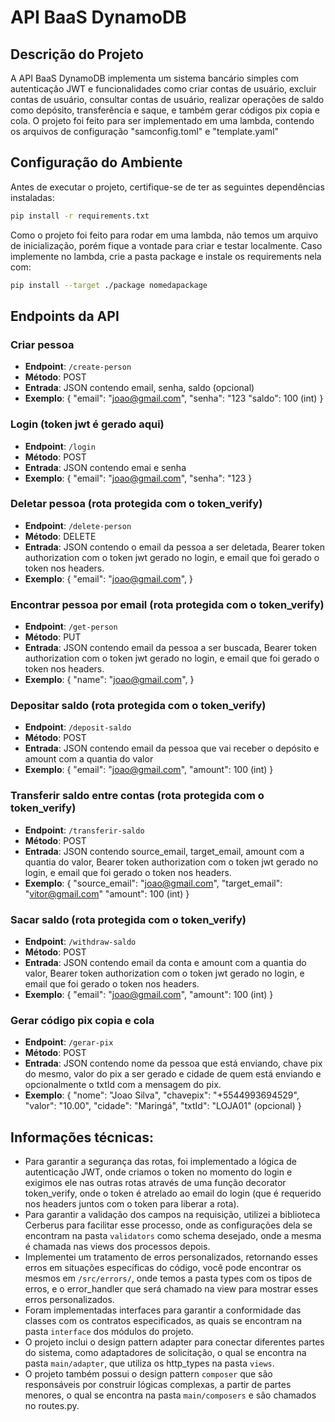 # API BaaS DynamoDB

## Descrição do Projeto

A API BaaS DynamoDB implementa um sistema bancário simples com autenticação JWT e funcionalidades como criar contas de usuário, excluir contas de usuário, consultar contas de usuário, realizar operações de saldo como depósito, transferência e saque, e também gerar códigos pix copia e cola. O projeto foi feito para ser implementado em uma lambda, contendo os arquivos de configuração "samconfig.toml" e "template.yaml"


## Configuração do Ambiente

Antes de executar o projeto, certifique-se de ter as seguintes dependências instaladas:

```bash
pip install -r requirements.txt
```

Como o projeto foi feito para rodar em uma lambda, não temos um arquivo de inicialização, porém fique a vontade para criar e testar localmente.
Caso implemente no lambda, crie a pasta package e instale os requirements nela com:
```bash
pip install --target ./package nomedapackage
```

## Endpoints da API
### Criar pessoa

- **Endpoint**: `/create-person`
- **Método**: POST
- **Entrada**: JSON contendo email, senha, saldo (opcional)
- **Exemplo**: {
    "email": "joao@gmail.com",
    "senha": "123
    "saldo": 100 (int)
}

### Login (token jwt é gerado aqui)
- **Endpoint**: `/login`
- **Método**: POST
- **Entrada**: JSON contendo emai e senha
- **Exemplo**: {
    "email": "joao@gmail.com",
    "senha": "123
}

### Deletar pessoa (rota protegida com o token_verify)

- **Endpoint**: `/delete-person`
- **Método**: DELETE
- **Entrada**: JSON contendo o email da pessoa a ser deletada, Bearer token authorization com o token jwt gerado no login, e email que foi gerado o token nos headers.
- **Exemplo**: {
    "email": "joao@gmail.com",
}

### Encontrar pessoa por email (rota protegida com o token_verify)

- **Endpoint**: `/get-person`
- **Método**: PUT
- **Entrada**:  JSON contendo email da pessoa a ser buscada, Bearer token authorization com o token jwt gerado no login, e email que foi gerado o token nos headers.
- **Exemplo**: {
    "name": "joao@gmail.com",
}

### Depositar saldo (rota protegida com o token_verify)

- **Endpoint**: `/deposit-saldo`
- **Método**: POST
- **Entrada**:  JSON contendo email da pessoa que vai receber o depósito e amount com a quantia do valor
- **Exemplo**: {
    "email": "joao@gmail.com",
    "amount": 100 (int)
}

### Transferir saldo entre contas (rota protegida com o token_verify)

- **Endpoint**: `/transferir-saldo`
- **Método**: POST
- **Entrada**:  JSON contendo source_email, target_email, amount com a quantia do valor, Bearer token authorization com o token jwt gerado no login, e email que foi gerado o token nos headers.
- **Exemplo**: {
    "source_email": "joao@gmail.com",
    "target_email": "vitor@gmail.com"
    "amount": 100 (int)
}

### Sacar saldo (rota protegida com o token_verify)

- **Endpoint**: `/withdraw-saldo`
- **Método**: POST
- **Entrada**:  JSON contendo email da conta e amount com a quantia do valor, Bearer token authorization com o token jwt gerado no login, e email que foi gerado o token nos headers.
- **Exemplo**: {
    "email": "joao@gmail.com",
    "amount": 100 (int)
}

### Gerar código pix copia e cola
- **Endpoint**: `/gerar-pix`
- **Método**: POST
- **Entrada**:  JSON contendo nome da pessoa que está enviando, chave pix do mesmo, valor do pix a ser gerado e cidade de quem está enviando e opcionalmente o txtId com a mensagem do pix.
- **Exemplo**: {
  "nome": "Joao Silva",
  "chavepix": "+5544993694529",
  "valor": "10.00",
  "cidade": "Maringá",
  "txtId": "LOJA01" (opcional)
}

## Informações técnicas:
- Para garantir a segurança das rotas, foi implementado a lógica de autenticação JWT, onde criamos o token no momento do login e exigimos ele nas outras rotas através de uma função decorator token_verify, onde o token é atrelado ao email do login (que é requerido nos headers juntos com o token para liberar a rota).
- Para garantir a validação dos campos na requisição, utilizei a biblioteca Cerberus para facilitar esse processo, onde as configurações dela se encontram na pasta `validators` como schema desejado, onde a mesma é chamada nas views dos processos depois.
- Implementei um tratamento de erros personalizados, retornando esses erros em situações específicas do código, você pode encontrar os mesmos em `/src/errors/`, onde temos a pasta types com os tipos de erros, e o error_handler que será chamado na view para mostrar esses erros personalizados.
- Foram implementadas interfaces para garantir a conformidade das classes com os contratos especificados, as quais se encontram na pasta `interface` dos módulos do projeto.
- O projeto inclui o design pattern adapter para conectar diferentes partes do sistema, como adaptadores de solicitação, o qual se encontra na pasta `main/adapter`, que utiliza os http_types na pasta `views`.
- O projeto também possui o design pattern `composer` que são responsáveis por construir lógicas complexas, a partir de partes menores, o qual se encontra na pasta `main/composers` e são chamados no routes.py.
  
